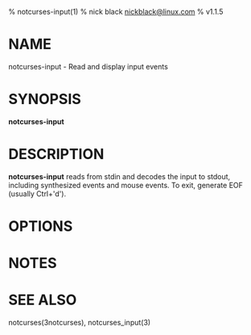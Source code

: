 % notcurses-input(1)
% nick black <nickblack@linux.com>
% v1.1.5

# NAME

notcurses-input - Read and display input events


# SYNOPSIS

**notcurses-input**

# DESCRIPTION

**notcurses-input** reads from stdin and decodes the input to stdout, including
synthesized events and mouse events. To exit, generate EOF (usually Ctrl+'d').

# OPTIONS

# NOTES

# SEE ALSO
notcurses(3notcurses), notcurses_input(3)
